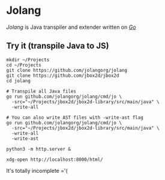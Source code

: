 # Jolang

_Jolang_ is Java transpiler and extender written on [_Go_](https://go.dev/)

## Try it (transpile Java to JS)

```shell
mkdir ~/Projects
cd ~/Projects
git clone https://github.com/jolangorg/jolang
git clone https://github.com/jbox2d/jbox2d
cd jolang

# Transpile all Java files
go run github.com/jolangorg/jolang/cmd/jo \
  -src="~/Projects/jbox2d/jbox2d-library/src/main/java" \
  -write-all

# You can also write AST files with -write-ast flag
go run github.com/jolangorg/jolang/cmd/jo \
  -src="~/Projects/jbox2d/jbox2d-library/src/main/java" \
  -write-all
  -write-ast

python3 -m http.server &

xdg-open http://localhost:8000/html/
```

It's totally incomplete ='(